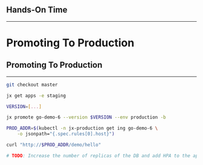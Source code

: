 ## Hands-On Time

---

# Promoting To Production


## Promoting To Production

---

```bash
git checkout master

jx get apps -e staging

VERSION=[...]

jx promote go-demo-6 --version $VERSION --env production -b

PROD_ADDR=$(kubectl -n jx-production get ing go-demo-6 \
    -o jsonpath="{.spec.rules[0].host}")

curl "http://$PROD_ADDR/demo/hello"

# TODO: Increase the number of replicas of the DB and add HPA to the app.
```
